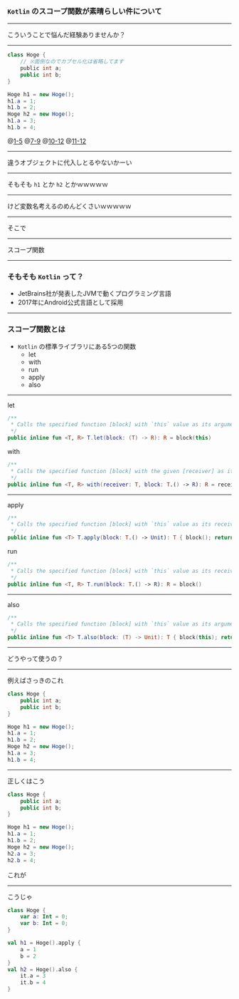 ### `Kotlin` のスコープ関数が素晴らしい件について

---

こういうことで悩んだ経験ありませんか？

---

```Java
class Hoge {
    // ※面倒なのでカプセル化は省略してます
    public int a;
    public int b;
}

Hoge h1 = new Hoge();
h1.a = 1;
h1.b = 2;
Hoge h2 = new Hoge();
h1.a = 3;
h1.b = 4;
```
@[1-5](クラス定義)
@[7-9](1個目のオブジェクトを生成して値を設定)
@[10-12](2個目のオブジェクトを生成して値を...)
@[11-12](...ん？)

---

違うオブジェクトに代入しとるやないかーい

---

そもそも `h1` とか `h2` とかｗｗｗｗｗ

---

けど変数名考えるのめんどくさいｗｗｗｗｗ

---

そこで

---

スコープ関数

---

### そもそも `Kotlin` って？

- JetBrains社が発表したJVMで動くプログラミング言語
- 2017年にAndroid公式言語として採用

---

### スコープ関数とは
- `Kotlin` の標準ライブラリにある5つの関数
    - let
    - with
    - run
    - apply
    - also

---

let

```Kotlin
/**
 * Calls the specified function [block] with `this` value as its argument and returns its result.
 */
public inline fun <T, R> T.let(block: (T) -> R): R = block(this)
```

with

```Kotlin
/**
 * Calls the specified function [block] with the given [receiver] as its receiver and returns its result.
 */
public inline fun <T, R> with(receiver: T, block: T.() -> R): R = receiver.block()
```

---

apply

```Kotlin
/**
 * Calls the specified function [block] with `this` value as its receiver and returns `this` value.
 */
public inline fun <T> T.apply(block: T.() -> Unit): T { block(); return this }
```

run

```Kotlin
/**
 * Calls the specified function [block] with `this` value as its receiver and returns its result.
 */
public inline fun <T, R> T.run(block: T.() -> R): R = block()
```

---

also

```Kotlin
/**
 * Calls the specified function [block] with `this` value as its argument and returns `this` value.
 */
public inline fun <T> T.also(block: (T) -> Unit): T { block(this); return this }
```

---

どうやって使うの？

---

例えばさっきのこれ

```Java
class Hoge {
    public int a;
    public int b;
}

Hoge h1 = new Hoge();
h1.a = 1;
h1.b = 2;
Hoge h2 = new Hoge();
h1.a = 3;
h1.b = 4;
```

---

正しくはこう

```Java
class Hoge {
    public int a;
    public int b;
}

Hoge h1 = new Hoge();
h1.a = 1;
h1.b = 2;
Hoge h2 = new Hoge();
h2.a = 3;
h2.b = 4;
```

これが

---

こうじゃ

```Kotlin
class Hoge {
    var a: Int = 0;
    var b: Int = 0;
}

val h1 = Hoge().apply {
    a = 1
    b = 2
}
val h2 = Hoge().also {
    it.a = 3
    it.b = 4
}
```
